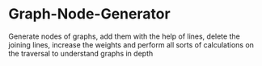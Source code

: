 # Graph-Node-Generator
Generate nodes of graphs, add them with the help of lines, delete the joining lines, increase the weights and perform all sorts of calculations on the traversal to understand graphs in depth
